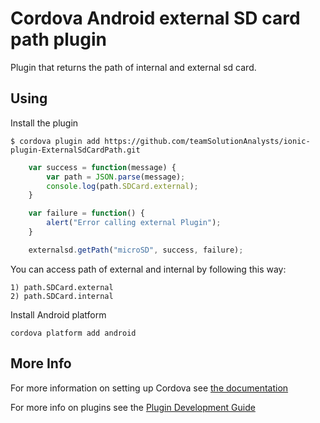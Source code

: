 # Cordova Android external SD card path plugin

Plugin that returns the path of internal and external sd card.

## Using
    
Install the plugin

    $ cordova plugin add https://github.com/teamSolutionAnalysts/ionic-plugin-ExternalSdCardPath.git
    


```js
    var success = function(message) {
        var path = JSON.parse(message);
        console.log(path.SDCard.external);
    }

    var failure = function() {
        alert("Error calling external Plugin");
    }

    externalsd.getPath("microSD", success, failure);
```
    
   You can access path of external and internal by following this way:
   
    1) path.SDCard.external 
    2) path.SDCard.internal 

Install Android platform

    cordova platform add android
    

## More Info

For more information on setting up Cordova see [the documentation](http://cordova.apache.org/docs/en/latest/guide/cli/index.html)

For more info on plugins see the [Plugin Development Guide](http://cordova.apache.org/docs/en/latest/guide/hybrid/plugins/index.html)

